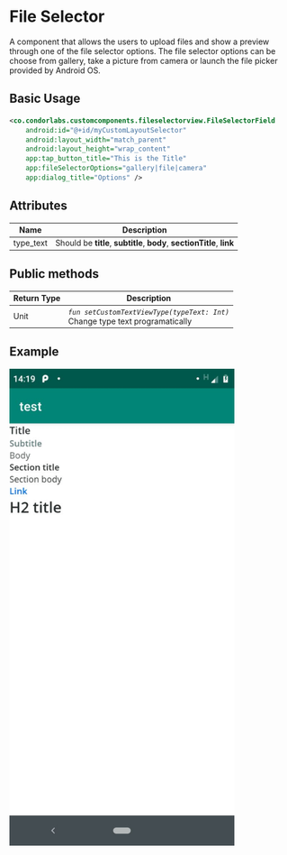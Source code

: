 # File Selector
A component that allows the users to upload files and show a preview through one of the file selector options.
The file selector options can be choose from gallery, take a picture from camera or launch the file picker provided by Android OS.

## Basic Usage

```xml
<co.condorlabs.customcomponents.fileselectorview.FileSelectorField
    android:id="@+id/myCustomLayoutSelector"
    android:layout_width="match_parent"
    android:layout_height="wrap_content"
    app:tap_button_title="This is the Title"
    app:fileSelectorOptions="gallery|file|camera"
    app:dialog_title="Options" />
```

## Attributes
| Name | Description |
| - | - |
| type_text | Should be **title**, **subtitle**, **body**, **sectionTitle**, **link** |

## Public methods
| Return Type | Description |
| -| - |
|  Unit | *`fun setCustomTextViewType(typeText: Int)`* <br> Change type text programatically|

## Example
<img src="/Images/custom_textview.jpg" width="400" heigth="400">
